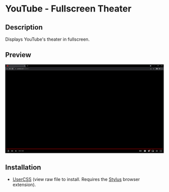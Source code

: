 # YouTube - Fullscreen Theater

## Description

Displays YouTube's theater in fullscreen.

## Preview

![Preview](preview.png)

## Installation

- [UserCSS](.stylus-dark.user.css) (view raw file to install. Requires the [Stylus](https://github.com/openstyles/stylus#releases) browser extension).